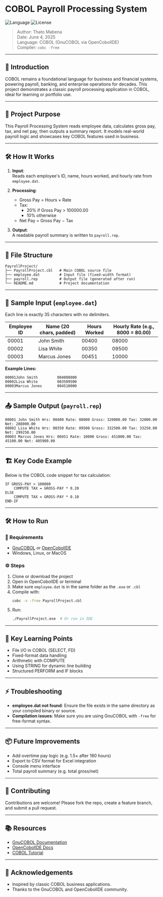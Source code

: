 # COBOL Payroll Processing System

![Language](https://img.shields.io/badge/language-COBOL-blue)
![License](https://img.shields.io/badge/license-Portfolio-green)

> Author: Thato Mabena  
> Date: June 4, 2025  
> Language: COBOL (GnuCOBOL via OpenCobolIDE)  
> Compiler: `cobc -free`

---

## 🚀 Introduction

COBOL remains a foundational language for business and financial systems, powering payroll, banking, and enterprise operations for decades. This project demonstrates a classic payroll processing application in COBOL, ideal for learning or portfolio use.

---

## 📌 Project Purpose

This Payroll Processing System reads employee data, calculates gross pay, tax, and net pay, then outputs a summary report. It models real-world payroll logic and showcases key COBOL features used in business.

---

## 🛠️ How It Works

1. **Input**:  
   Reads each employee's ID, name, hours worked, and hourly rate from `employee.dat`.

2. **Processing**:
   - Gross Pay = Hours × Rate
   - Tax:
     - 20% if Gross Pay > 100000.00  
     - 10% otherwise
   - Net Pay = Gross Pay − Tax

3. **Output**:  
   A readable payroll summary is written to `payroll.rep`.

---

## 📁 File Structure

```
PayrollProject/
├── PayrollProject.cbl   # Main COBOL source file
├── employee.dat         # Input file (fixed-width format)
├── payroll.rep          # Output file (generated after run)
└── README.md            # Project documentation
```

---

## 🧪 Sample Input (`employee.dat`)

Each line is exactly 35 characters with no delimiters.

| Employee ID | Name (20 chars, padded) | Hours Worked | Hourly Rate (e.g., 8000 = 80.00) |
|-------------|------------------------|--------------|-----------------------------------|
| 00001       | John Smith             | 00400        | 08000                             |
| 00002       | Lisa White             | 00350        | 09500                             |
| 00003       | Marcus Jones           | 00451        | 10000                             |

**Example Lines:**
```
00001John Smith         004008000
00002Lisa White         003509500
00003Marcus Jones       004510000
```

---

## 📤 Sample Output (`payroll.rep`)

```
00001 John Smith Hrs: 00400 Rate: 08000 Gross: 320000.00 Tax: 32000.00 Net: 288000.00
00002 Lisa White Hrs: 00350 Rate: 09500 Gross: 332500.00 Tax: 33250.00 Net: 299250.00
00003 Marcus Jones Hrs: 00451 Rate: 10000 Gross: 451000.00 Tax: 45100.00 Net: 405900.00
```

---

## 🏗️ Key Code Example

Below is the COBOL code snippet for tax calculation:
```cobol
IF GROSS-PAY > 100000
    COMPUTE TAX = GROSS-PAY * 0.20
ELSE
    COMPUTE TAX = GROSS-PAY * 0.10
END-IF
```

---

## 🛠 How to Run

### 🧰 Requirements
- [GnuCOBOL](https://gnucobol.sourceforge.io/) or [OpenCobolIDE](https://open-cobol-ide.readthedocs.io/)
- Windows, Linux, or MacOS

### ⚙️ Steps
1. Clone or download the project
2. Open in OpenCobolIDE or terminal
3. Make sure `employee.dat` is in the same folder as the `.exe` or `.cbl`
4. Compile with:
    ```bash
    cobc -x -free PayrollProject.cbl
    ```
5. Run:
    ```bash
    ./PayrollProject.exe  # Or run in IDE
    ```

---

## 🧠 Key Learning Points

- File I/O in COBOL (SELECT, FD)
- Fixed-format data handling
- Arithmetic with COMPUTE
- Using STRING for dynamic line building
- Structured PERFORM and IF blocks

---

## ⚡ Troubleshooting

- **employee.dat not found**: Ensure the file exists in the same directory as your compiled binary or source.
- **Compilation issues**: Make sure you are using GnuCOBOL with `-free` for free-format syntax.

---

## 📦 Future Improvements

- Add overtime pay logic (e.g. 1.5× after 160 hours)
- Export to CSV format for Excel integration
- Console menu interface
- Total payroll summary (e.g. total gross/net)

---

## 🤝 Contributing

Contributions are welcome! Please fork the repo, create a feature branch, and submit a pull request.

---

## 📚 Resources

- [GnuCOBOL Documentation](https://gnucobol.sourceforge.io/)
- [OpenCobolIDE Docs](https://open-cobol-ide.readthedocs.io/)
- [COBOL Tutorial](https://www.tutorialspoint.com/cobol/index.htm)

---

## 🙌 Acknowledgements

- Inspired by classic COBOL business applications.
- Thanks to the GnuCOBOL and OpenCobolIDE community.
